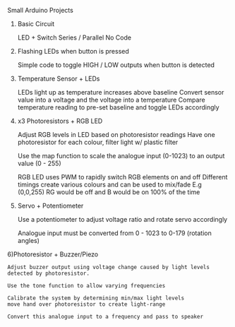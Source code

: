Small Arduino Projects 


1) Basic Circuit 

	LED + Switch
	Series / Parallel
	No Code

2) Flashing LEDs when button is pressed

	Simple code to toggle HIGH / LOW outputs when button is detected


3) Temperature Sensor + LEDs

	LEDs light up as temperature increases above baseline
	Convert sensor value into a voltage and the voltage into a temperature
	Compare temperature reading to pre-set baseline and toggle LEDs accordingly


4) x3 Photoresistors + RGB LED

	Adjust RGB levels in LED based on photoresistor readings
	Have one photoresistor for each colour, filter light w/ plastic filter
	
	Use the map function to scale the analogue input (0-1023) to an output value 	     (0 - 255) 

	RGB LED uses PWM to rapidly switch RGB elements on and off
	Different timings create various colours and can be used to mix/fade
	E.g (0,0,255) RG would be off and B would be on 100% of the time	


5) Servo + Potentiometer

	Use a potentiometer to adjust voltage ratio  and rotate servo accordingly

	Analogue input must be converted from 0 - 1023 to 0-179 (rotation angles)


6)Photoresistor + Buzzer/Piezo

	Adjust buzzer output using voltage change caused by light levels detected by photoresistor.

	Use the tone function to allow varying frequencies

	Calibrate the system by determining min/max light levels
	move hand over photoresistor to create light-range

	Convert this analogue input to a frequency and pass to speaker
